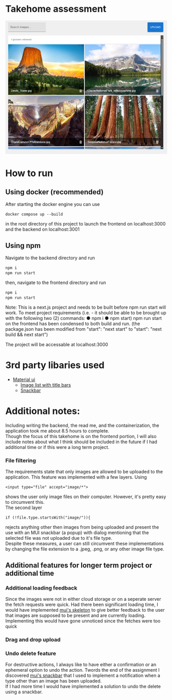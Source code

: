 # Takehome assessment
![screenshot](./readme_src/screenshot.png)


# How to run
## Using docker (recommended)

After starting the docker engine you can use 

    docker compose up --build

in the root directory of this project to launch the frontend on localhost:3000 and the backend on localhost:3001

## Using npm
Navigate to the backend directory and run

    npm i 
    npm run start

then, navigate to the frontend directory and run 

    npm i 
    npm run start

Note: This is a next.js project and needs to be built before npm run start will work. To meet project requirements (i.e. - it should be able to be brought up with the following two (2) commands: ● npm i ● npm start) npm run start on the frontend has been condensed to both  build and run. (the package.json has been modified from "start": "next start" to "start": "next build && next start")

The project will be accessable at localhost:3000


# 3rd party libaries used
* [Material ui](https://mui.com/material-ui/getting-started/)
    * [Image list with title bars](https://mui.com/material-ui/react-image-list/#title-bar-below-image-standard)
    * [Snackbar](https://mui.com/material-ui/react-snackbar/)


# Additional notes:
Including writing the backend, the read me, and the containerization, the application took me about 8.5 hours to complete. \
Though the focus of this takehome is on the frontend portion, I will also include notes about what I think should be included in the future if I had additional time or if this were a long term project. 



### File filtering
The requirements state that only images are allowed to be uploaded to the application. This feature was implemented with a few layers. 
Using

    <input type="file" accept="image/*">

shows the user only image files on their computer. However, it's pretty easy to circumvent this. \
The second layer

    if (!file.type.startsWith("image/")){

rejects anything other then images from being uploaded and present the use with an MUI snackbar (a popup) with dialog mentioning that the selected file was not uploaded due to it's file type. \
Despite these measures, a user can still circumvent these implementations by changing the file extension to a .jpeg, .png, or any other image file type. 



## Additional features for longer term project or additional time
### Additional loading feedback
Since the images were not in either cloud storage or on a seperate server the fetch requests were quick. Had there been significant loading time, I would have implemented [mui's skeleton](https://mui.com/material-ui/react-skeleton/#variants) to give better feedback to the user that images are supposed to be present and are currently loading. Implementing this would have gone unnoticed since the fetches were too quick

### Drag and drop upload

### Undo delete feature
For destructive actions, I always like to have either a confirmation or an ephemeral option to undo the action. Twords the end of the assignment I discovered [mui's snackbar](https://mui.com/material-ui/react-snackbar/) that I used to implement a notification when a type other than an image has been uploaded.\
If I had more time I would have implemented a solution to undo the delete using a snackbar.
